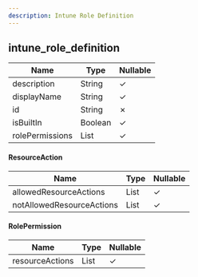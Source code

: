 ```yaml
---
description: Intune Role Definition
---
```

intune_role_definition
----------------------

| **Name**        | **Type**             | **Nullable** |
| --------------- | -------------------- | ------------ |
| description     | String               | &check;      |
| displayName     | String               | &check;      |
| id              | String               | &cross;      |
| isBuiltIn       | Boolean              | &check;      |
| rolePermissions | List<RolePermission> | &check;      |

#### ResourceAction
| **Name**                  | **Type**     | **Nullable** |
| ------------------------- | ------------ | ------------ |
| allowedResourceActions    | List<String> | &check;      |
| notAllowedResourceActions | List<String> | &check;      |

#### RolePermission
| **Name**        | **Type**             | **Nullable** |
| --------------- | -------------------- | ------------ |
| resourceActions | List<ResourceAction> | &check;      |
